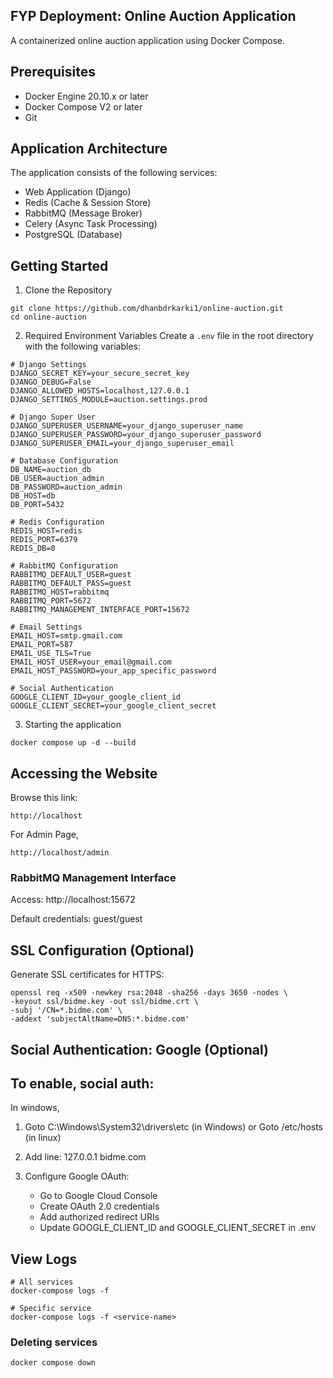 ## FYP Deployment: Online Auction Application
A containerized online auction application using Docker Compose.

## Prerequisites
- Docker Engine 20.10.x or later
- Docker Compose V2 or later
- Git

## Application Architecture
The application consists of the following services:
- Web Application (Django)
- Redis (Cache & Session Store)
- RabbitMQ (Message Broker)
- Celery (Async Task Processing)
- PostgreSQL (Database)

## Getting Started
1. Clone the Repository
```
git clone https://github.com/dhanbdrkarki1/online-auction.git
cd online-auction
```

2. Required Environment Variables
Create a `.env` file in the root directory with the following variables:

```env
# Django Settings
DJANGO_SECRET_KEY=your_secure_secret_key
DJANGO_DEBUG=False
DJANGO_ALLOWED_HOSTS=localhost,127.0.0.1
DJANGO_SETTINGS_MODULE=auction.settings.prod

# Django Super User
DJANGO_SUPERUSER_USERNAME=your_django_superuser_name
DJANGO_SUPERUSER_PASSWORD=your_django_superuser_password
DJANGO_SUPERUSER_EMAIL=your_django_superuser_email

# Database Configuration
DB_NAME=auction_db
DB_USER=auction_admin
DB_PASSWORD=auction_admin
DB_HOST=db
DB_PORT=5432

# Redis Configuration
REDIS_HOST=redis
REDIS_PORT=6379
REDIS_DB=0

# RabbitMQ Configuration
RABBITMQ_DEFAULT_USER=guest
RABBITMQ_DEFAULT_PASS=guest
RABBITMQ_HOST=rabbitmq
RABBITMQ_PORT=5672
RABBITMQ_MANAGEMENT_INTERFACE_PORT=15672

# Email Settings
EMAIL_HOST=smtp.gmail.com
EMAIL_PORT=587
EMAIL_USE_TLS=True
EMAIL_HOST_USER=your_email@gmail.com
EMAIL_HOST_PASSWORD=your_app_specific_password

# Social Authentication
GOOGLE_CLIENT_ID=your_google_client_id
GOOGLE_CLIENT_SECRET=your_google_client_secret
```

3. Starting the application
```
docker compose up -d --build
```

## Accessing the Website
Browse this link:
```
http://localhost
```

For Admin Page,
```
http://localhost/admin
```

### RabbitMQ Management Interface
Access: http://localhost:15672

Default credentials: guest/guest

## SSL Configuration (Optional)
Generate SSL certificates for HTTPS:
```
openssl req -x509 -newkey rsa:2048 -sha256 -days 3650 -nodes \
-keyout ssl/bidme.key -out ssl/bidme.crt \
-subj '/CN=*.bidme.com' \
-addext 'subjectAltName=DNS:*.bidme.com'
```


## Social Authentication: Google (Optional)

## To enable, social auth:

In windows,
1. Goto C:\Windows\System32\drivers\etc (in Windows) or Goto /etc/hosts (in linux)
2. Add line: 127.0.0.1 bidme.com

3. Configure Google OAuth:
    - Go to Google Cloud Console
    - Create OAuth 2.0 credentials
    - Add authorized redirect URIs
    - Update GOOGLE_CLIENT_ID and GOOGLE_CLIENT_SECRET in .env


## View Logs
```
# All services
docker-compose logs -f

# Specific service
docker-compose logs -f <service-name>
```

### Deleting services
```
docker compose down
```